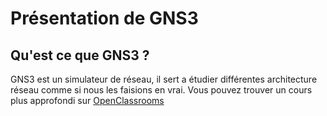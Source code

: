 # Présentation de GNS3

## Qu'est ce que GNS3 ?

GNS3 est un simulateur de réseau, il sert a étudier différentes architecture réseau comme si nous les faisions en vrai.
Vous pouvez trouver un cours plus approfondi sur [OpenClassrooms](https://openclassrooms.com/fr/courses/2581701-simulez-des-architectures-reseaux-avec-gns3)